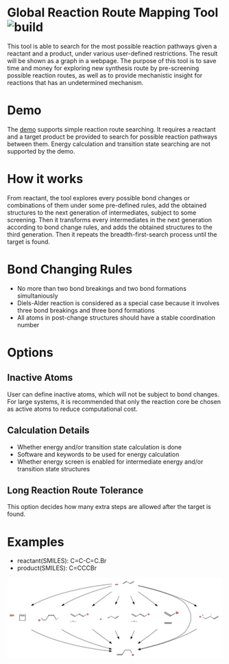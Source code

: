 # Global Reaction Route Mapping Tool  ![build](https://travis-ci.org/sxhexe/reaction-route-search.svg?branch=master)
This tool is able to search for the most possible reaction pathways given a reactant and a product, 
under various user-defined restrictions. The result will be shown as a graph in a webpage. 
The purpose of this tool is to save time and money for exploring new synthesis route by pre-screening 
possible reaction routes, as well as to provide mechanistic insight for reactions that has an undetermined mechanism. 
# Demo
The [demo](http://reactionroutesearch.pythonanywhere.com/demo/) supports simple reaction route searching. It requires a reactant and a target product be provided to search for possible reaction pathways between them. Energy calculation and transition state searching are not supported by the demo. 
# How it works
From reactant, the tool explores every possible bond changes or combinations of them under some pre-defined rules, 
add the obtained structures to the next generation of intermediates, subject to some screening. Then it transforms every
intermediates in the next generation according to bond change rules, and adds the obtained structures to the third generation. 
Then it repeats the breadth-first-search process until the target is found. 
# Bond Changing Rules
- No more than two bond breakings and two bond formations simultaniously
- Diels-Alder reaction is considered as a special case because it involves three bond breakings and three bond formations
- All atoms in post-change structures should have a stable coordination number
# Options
## Inactive Atoms
User can define inactive atoms, which will not be subject to bond changes. For large systems, it is recommended that 
only the reaction core be chosen as active atoms to reduce computational cost. 
## Calculation Details
- Whether energy and/or transition state calculation is done
- Software and keywords to be used for energy calculation
- Whether energy screen is enabled for intermediate energy and/or transition state structures
## Long Reaction Route Tolerance
This option decides how many extra steps are allowed after the target is found. 
# Examples
- reactant(SMILES): C=C-C=C.Br
- product(SMILES): C=CCCBr


![example image](reactionroute_web/reaction/examples/reaction-C=C-C=C.Br.png)
